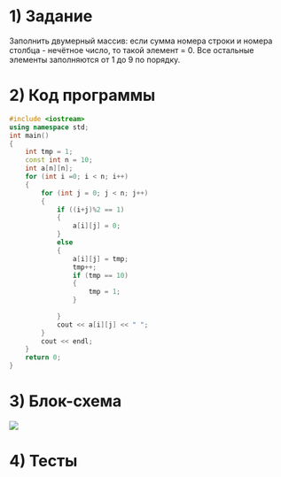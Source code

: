 # 1) Задание
Заполнить двумерный массив: если сумма номера строки и номера столбца - нечётное число, то такой элемент = 0.
Все остальные элементы заполняются от 1 до 9 по порядку.
# 2) Код программы

```cpp
#include <iostream>
using namespace std;
int main()
{
    int tmp = 1; 
    const int n = 10;
    int a[n][n];
    for (int i =0; i < n; i++)
    {
        for (int j = 0; j < n; j++)
        {
            if ((i+j)%2 == 1)
            {
                a[i][j] = 0;
            }
            else
            {
                a[i][j] = tmp;
                tmp++;
                if (tmp == 10)
                {
                    tmp = 1;
                }
                
            }
            cout << a[i][j] << " ";
        }
        cout << endl;
    }
    return 0;
}
```
# 3) Блок-схема
<image src ="1_Lab.png">

# 4) Тесты

```cpp

```
